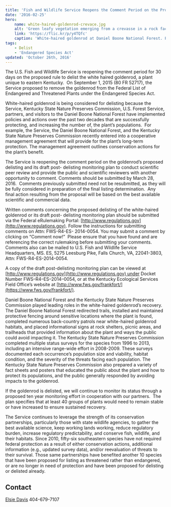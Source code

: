 ```yaml
---
title: 'Fish and Wildlife Service Reopens the Comment Period on the Proposed Rule to Delist the White Haired Goldenrod'
date: '2016-02-25'
hero:
    name: white-haired-goldenrod-crevace.jpg
    alt: 'Green leafy vegetation emerging from a crevasse in a rock face.'
    link: 'https://flic.kr/p/y4TQfc'
    caption: 'White-haired goldenrod at Daniel Boone National Forest. Photo by Michael Floyd, USFWS.'
tags:
    - Delist
    - 'Endangered Species Act'
updated: 'October 26th, 2016'
---
```


The U.S. Fish and Wildlife Service is reopening the comment period for 30 days on the proposed rule to delist the white haired goldenrod, a plant unique to eastern Kentucky.  On September 1, 2015 (80 FR 52717), the Service proposed to remove the goldenrod from the Federal List of Endangered and Threatened Plants under the Endangered Species Act.

White-haired goldenrod is being considered for delisting because the Service, Kentucky State Nature Preserves Commission, U.S. Forest Service, partners, and visitors to the Daniel Boone National Forest have implemented policies and actions over the past two decades that are successfully protecting, and increasing the number of, the plant’s populations.  For example, the Service, the Daniel Boone National Forest, and the Kentucky State Nature Preserves Commission recently entered into a cooperative management agreement that will provide for the plant’s long-term protection. The management agreement outlines conservation actions for the plant’s benefit.

The Service is reopening the comment period on the goldenrod’s proposed delisting and its draft post- delisting monitoring plan to conduct scientific peer review and provide the public and scientific reviewers with another opportunity to comment. Comments should be submitted by March 28, 2016.  Comments previously submitted need not be resubmitted, as they will be fully considered in preparation of the final listing determination.  Any final action resulting from the proposal will be based on the best available scientific and commercial data.

Written comments concerning the proposed delisting of the white-haired goldenrod or its draft post- delisting monitoring plan should be submitted via the Federal eRulemaking Portal: [http://www.regulations.gov](http://www.regulations.gov). Follow the instructions for submitting comments on Attn: FWS-R4-ES- 2014-0054. You may submit a comment by clicking on “Comment now!”  Please ensure that you have found and are referencing the correct rulemaking before submitting your comments.  Comments also can be mailed to U.S. Fish and Wildlife Service Headquarters, MS. ES, 5275 Leesburg Pike, Falls Church, VA, 22041-3803, Attn: FWS-R4-ES-2014-0054.

A copy of the draft post-delisting monitoring plan can be viewed at [http://www.regulations.gov](http://www.regulations.gov) under Docket Number FWS–R4–ES–2014–0054, or at the Kentucky Ecological Services Field Office’s website at [http://www.fws.gov/frankfort/](https://www.fws.gov/frankfort/).

Daniel Boone National Forest and the Kentucky State Nature Preserves Commission played leading roles in the white-haired goldenrod’s recovery. The Daniel Boone National Forest redirected trails, installed and maintained protective fencing around sensitive locations where the plant is found, completed numerous back-country patrols near white-haired goldenrod habitats, and placed informational signs at rock shelters, picnic areas, and trailheads that provided information about the plant and ways the public could avoid impacting it. The Kentucky State Nature Preserves Commission completed multiple status surveys for the species from 1996 to 2013, including an intensive range-wide effort in 2008-2009. These surveys documented each occurrence’s population size and viability, habitat condition, and the severity of the threats facing each population. The Kentucky State Nature Preserves Commission also prepared a variety of fact sheets and posters that educated the public about the plant and how to protect its populations, and the public generally responded by avoiding impacts to the goldenrod.  

If the goldenrod is delisted, we will continue to monitor its status through a proposed ten year monitoring effort in cooperation with our partners.  The plan specifies that at least 40 groups of plants would need to remain stable or have increased to ensure sustained recovery.

The Service continues to leverage the strength of its conservation partnerships, particularly those with state wildlife agencies, to gather the best available science, keep working lands working, reduce regulatory burden, increase regulatory predictability, and conserve fish, wildlife, and their habitats. Since 2010, fifty-six southeastern species have not required federal protection as a result of either conservation actions, additional information (e.g., updated survey data), and/or reevaluation of threats to their survival. Those same partnerships have benefited another 10 species that have been proposed for listing as threatened rather than endangered, or are no longer in need of protection and have been proposed for delisting or delisted already.

## Contact

[Elsie Davis](mailto:Elsie_Davis@fws.gov) 404-679-7107
